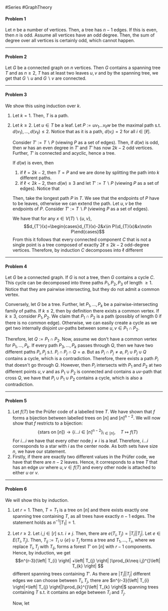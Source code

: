 #Series #GraphTheory 

#### Problem 1
Let $n$ be a number of vertices. Then, a tree has $n-1$ edges. If this is even, then $n$ is odd. Assume all vertices have an odd degree. Then, the sum of degree over all vertices is certainly odd, which cannot happen. 

---
#### Problem 2
Let $G$ be a connected graph on $n$ vertices. Then $G$ contains a spanning tree $T$ and as $n\geq 2$, $T$ has at least two leaves $u,v$ and by the spanning tree, we get that $G \backslash u$ and $G \backslash v$ are connected.

---
#### Problem 3
We show this using induction over $k$. 
1. Let $k=1$. Then, $T$ is a path. 
2. Let $k\geq 2$. Let $u\in T$ be a leaf. Let $P:=uv_{1}\dots v_{\ell}w$ be the maximal path s.t. $d(v_{1}),\dots,d(v_{\ell})\leq 2$. Notice that as it is a path, $d(v_{i})=2$ for all $i\in[\ell]$.
   
   Consider $T':= T \backslash P$ (viewing $P$ as a set of edges). Then, if $d(w)$ is odd, then $w$ has an even degree in $T'$ and $T'$ has now $2k-2$ odd vertices. Further, $T'$ is connected and acyclic, hence a tree. 
   
   If $d(w)$ is even, then 
   
	1. if $\ell=2k-2$, then $T=P$ and we are done by splitting the path into $k$ different paths. 
	2. if $\ell< 2k-2$, then $d(w)\geq 3$ and let $T':=T \backslash P$ (viewing $P$ as a set of edges). Notice that 
   
   Then, take the longest path $P$ in $T$. We see that the endpoints of $P$ have to be leaves, otherwise we can extend the path. Let $u,v$ be the endpoints of $P$. Consider $T':=T \backslash P$ (viewing $P$ as a set of edges). 
   
   We have that for any $x\in V(T) \backslash \{ u,v \}$, $$d_{T'}(x)=\begin{cases}d_{T}(x)-2&x\in P\\d_{T}(x)&x\notin P\end{cases}$$From this it follows that every connected component $C$ that is not a single point is a tree composed of exactly $2\ell\leq 2k-2$ odd-degree vertices. Therefore, by induction $C$ decomposes into $\ell$ different 

---
#### Problem 4
Let $G$ be a connected graph. If $G$ is not a tree, then $G$ contains a cycle $C$. This cycle can be decomposed into three paths $P_{1},P_{2},P_{3}$ of length $\geq 1$. Notice that they are pairwise intersecting, but they do not admit a common vertex. 

Conversely, let $G$ be a tree. Further, let $P_{1},\dots,P_{k}$ be a pairwise-intersecting family of paths. If $k\leq 2$, then by definition there exists a common vertex. If $k\geq 3$, consider $P_{1},P_{2}$. We claim that $P_{1}\cap P_{2}$ is a path (possibly of length 0 if there is no common edge). Otherwise, we can easily create a cycle as we get two internally disjoint $uv$-paths between some $u,v\in P_{1}\cap P_{2}$. 

Therefore, let $Q:=P_{1}\cap P_{2}$. Now, assume we don't have a common vertex for $P_{1},\dots,P_{k}$. If every path $P_{3},\dots,P_{k}$ passes through $Q$, then we have two different paths $P_{i},P_{j}$ s.t. $P_{i}\cap P_{j}\cap Q=\varnothing$. But as $P_{i}\cap P_{j}\neq \varnothing$, $P_{i}\cup P_{j}\cup Q$ contains a cycle, which is a contradiction. Therefore, there exists a path $P_{i}$ that doesn't go through $Q$. However, then $P_{i}$ intersects with $P_{1}$ and $P_{2}$ at two different points $u,v$ and as $P_{1}\cup P_{2}$ is connected and contains a $uv$-path that cross $Q$, we have that $P_{i}\cup P_{1}\cup P_{2}$ contains a cycle, which is also a contradiction.

---
#### Problem 5 
1. Let $f(T)$ be the Prüfer code of a labelled tree $T$. We have shown that $f$ forms a bijection between labelled trees on $[n]$ and $[n]^{n-2}$. We will now show that $f$ restricts to a bijection: $$\{ \text{stars on }[n] \}\to \{ i\dots i\in [n]^{n-2} \}_{i\in [n]},\quad T\mapsto f(T)$$For $i\dots i$ we have that every other node $j\neq i$ is a leaf. Therefore, $i\dots i$ corresponds to a star with $i$ as the center node. As both sets have size $n$, we have our statement.
2. Firstly, if there are exactly two different values in the Prüfer code, we have that there are $n-2$ leaves. Hence, it corresponds to a tree $T$ that has an edge $uv$ where $u,v\in f(T)$ and every other node is attached to either $u$ or $v$. 
---
#### Problem 6
We will show this by induction. 
1. Let $r=1$. Then, $T=T_{1}$ is a tree on $[n]$ and there exists exactly one spanning tree containing $T$, as all trees have exactly $n-1$ edges. The statement holds as $n^{-1}\left| T_{1} \right|=1$.
2. Let $r\geq 2$. Let $i,j\in [r]$ s.t. $i\neq j$. Then, there are $e(T_{i},T_{j})=\left| T_{i} \right|\left| T_{j} \right|$. Let $e\in E(T_{i},T_{j})$. Then, $T_{ij}:=T_{i}\cup \{ e \}\cup T_{j}$ forms a tree and $T_{1},\dots,T_{r}$, where we replace $T_{i},T_{j}$ with $T_{ij}$, forms a forest $T'$ on $[n]$ with $r-1$ components. Hence, by induction, we get $$n^{r-3}(\left| T_{i} \right| +\left| T_{j} \right| )\prod_{k\neq i,j}^{}\left| T_{k} \right| $$different spanning trees containing $T'$. As there are $\left| T_{i} \right|\left| T_{j} \right|$ different edges we can choose between $T_{i},T_{j}$, there are $n^{r-3}(\left| T_{i} \right|+\left| T_{j} \right|)\prod_{k}^{}\left| T_{k} \right|$ spanning trees containing $T$ s.t. it contains an edge between $T_{i}$ and $T_{j}$. 
   
   Now, let 

